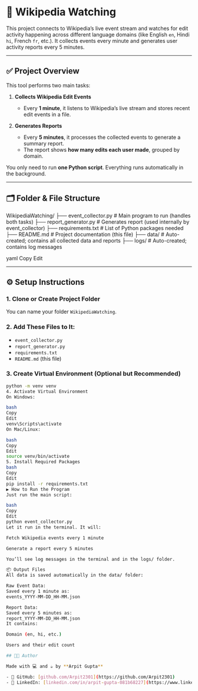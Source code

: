 # 📡 Wikipedia Watching

This project connects to Wikipedia’s live event stream and watches for edit activity happening across different language domains (like English `en`, Hindi `hi`, French `fr`, etc.). It collects events every minute and generates user activity reports every 5 minutes.

---

## ✅ Project Overview

This tool performs two main tasks:

1. **Collects Wikipedia Edit Events**  
   - Every **1 minute**, it listens to Wikipedia’s live stream and stores recent edit events in a file.

2. **Generates Reports**  
   - Every **5 minutes**, it processes the collected events to generate a summary report.
   - The report shows **how many edits each user made**, grouped by domain.

You only need to run **one Python script**. Everything runs automatically in the background.

---

## 🗂 Folder & File Structure

WikipediaWatching/
├── event_collector.py # Main program to run (handles both tasks)
├── report_generator.py # Generates report (used internally by event_collector)
├── requirements.txt # List of Python packages needed
├── README.md # Project documentation (this file)
├── data/ # Auto-created; contains all collected data and reports
├── logs/ # Auto-created; contains log messages

yaml
Copy
Edit

---

## ⚙️ Setup Instructions

### 1. Clone or Create Project Folder

You can name your folder `WikipediaWatching`.

### 2. Add These Files to It:
- `event_collector.py`
- `report_generator.py`
- `requirements.txt`
- `README.md` (this file)

### 3. Create Virtual Environment (Optional but Recommended)

```bash
python -m venv venv
4. Activate Virtual Environment
On Windows:

bash
Copy
Edit
venv\Scripts\activate
On Mac/Linux:

bash
Copy
Edit
source venv/bin/activate
5. Install Required Packages
bash
Copy
Edit
pip install -r requirements.txt
▶️ How to Run the Program
Just run the main script:

bash
Copy
Edit
python event_collector.py
Let it run in the terminal. It will:

Fetch Wikipedia events every 1 minute

Generate a report every 5 minutes

You’ll see log messages in the terminal and in the logs/ folder.

📦 Output Files
All data is saved automatically in the data/ folder:

Raw Event Data:
Saved every 1 minute as:
events_YYYY-MM-DD_HH-MM.json

Report Data:
Saved every 5 minutes as:
report_YYYY-MM-DD_HH-MM.json
It contains:

Domain (en, hi, etc.)

Users and their edit count

## 👨‍💻 Author

Made with 💻 and ☕ by **Arpit Gupta**

- 🐙 GitHub: [github.com/Arpit2301](https://github.com/Arpit2301)  
- 💼 LinkedIn: [linkedin.com/in/arpit-gupta-081b68227](https://www.linkedin.com/in/arpit-gupta-081b68227)
